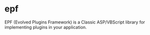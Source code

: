 # epf
EPF (Evolved Plugins Framework) is a Classic ASP/VBScript library for implementing plugins in your application.
